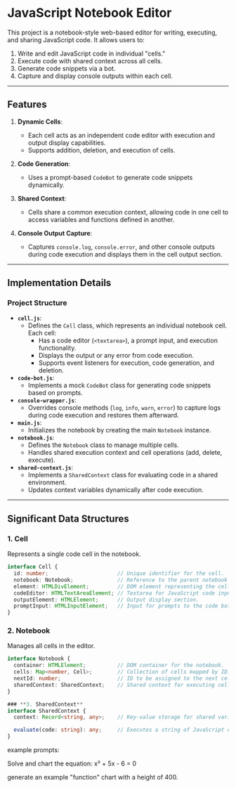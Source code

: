 # JavaScript Notebook Editor

This project is a notebook-style web-based editor for writing, executing, and sharing JavaScript code. It allows users to:
1. Write and edit JavaScript code in individual "cells."
2. Execute code with shared context across all cells.
3. Generate code snippets via a bot.
4. Capture and display console outputs within each cell.

---

## **Features**
1. **Dynamic Cells**:
   - Each cell acts as an independent code editor with execution and output display capabilities.
   - Supports addition, deletion, and execution of cells.

2. **Code Generation**:
   - Uses a prompt-based `CodeBot` to generate code snippets dynamically.

3. **Shared Context**:
   - Cells share a common execution context, allowing code in one cell to access variables and functions defined in another.

4. **Console Output Capture**:
   - Captures `console.log`, `console.error`, and other console outputs during code execution and displays them in the cell output section.

---

## **Implementation Details**
### **Project Structure**
- **`cell.js`**:
  - Defines the `Cell` class, which represents an individual notebook cell. Each cell:
    - Has a code editor (`<textarea>`), a prompt input, and execution functionality.
    - Displays the output or any error from code execution.
    - Supports event listeners for execution, code generation, and deletion.
- **`code-bot.js`**:
  - Implements a mock `CodeBot` class for generating code snippets based on prompts.
- **`console-wrapper.js`**:
  - Overrides console methods (`log`, `info`, `warn`, `error`) to capture logs during code execution and restores them afterward.
- **`main.js`**:
  - Initializes the notebook by creating the main `Notebook` instance.
- **`notebook.js`**:
  - Defines the `Notebook` class to manage multiple cells.
  - Handles shared execution context and cell operations (add, delete, execute).
- **`shared-context.js`**:
  - Implements a `SharedContext` class for evaluating code in a shared environment.
  - Updates context variables dynamically after code execution.

---

## **Significant Data Structures**

### **1. Cell**
Represents a single code cell in the notebook.

```typescript
interface Cell {
  id: number;                      // Unique identifier for the cell.
  notebook: Notebook;              // Reference to the parent notebook instance.
  element: HTMLDivElement;         // DOM element representing the cell.
  codeEditor: HTMLTextAreaElement; // Textarea for JavaScript code input.
  outputElement: HTMLElement;      // Output display section.
  promptInput: HTMLInputElement;   // Input for prompts to the code bot.
}
```

### **2. Notebook**
Manages all cells in the editor.
```typescript
interface Notebook {
  container: HTMLElement;          // DOM container for the notebook.
  cells: Map<number, Cell>;        // Collection of cells mapped by ID.
  nextId: number;                  // ID to be assigned to the next cell.
  sharedContext: SharedContext;    // Shared context for executing cell code.
}

### **3. SharedContext**
interface SharedContext {
  context: Record<string, any>;    // Key-value storage for shared variables and functions.

  evaluate(code: string): any;     // Executes a string of JavaScript code in the shared context.
}

```

example prompts:

Solve and chart the equation: x² + 5x - 6 = 0

generate an example "function" chart with a height of 400.
